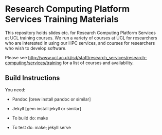 Research Computing Platform Services Training Materials
=====================

This repository holds slides etc. for Research Computing Platform Services at
UCL training courses.  We run a variety of courses at UCL for researchers who
are interested in using our HPC services, and courses for researchers who wish
to develop software.

Please see
http://www.ucl.ac.uk/isd/staff/research_services/research-computing/services/training
for a list of courses and availability.

Build Instructions
------------------

You need:

* Pandoc [brew install pandoc or similar]
* Jekyll [gem install jekyll or similar]

* To build do: make
* To test do: make; jekyll serve

